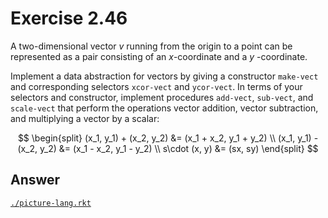 # Exercise 2.46

A two-dimensional vector $v$ running from the origin to a point can be
represented as a pair consisting of an $x$-coordinate and a $y$ -coordinate.

Implement a data abstraction for vectors by giving a constructor `make-vect` and
corresponding selectors `xcor-vect` and `ycor-vect`. In terms of your selectors
and constructor, implement procedures `add-vect`, `sub-vect`, and `scale-vect`
that perform the operations vector addition, vector subtraction, and multiplying
a vector by a scalar:

$$
\begin{split}
(x_1, y_1) + (x_2, y_2) &= (x_1 + x_2, y_1 + y_2) \\
(x_1, y_1) - (x_2, y_2) &= (x_1 - x_2, y_1 - y_2) \\
s\cdot (x, y) &= (sx, sy)
\end{split}
$$

## Answer

[`./picture-lang.rkt`](./picture-lang.rkt)
